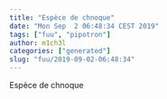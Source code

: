 ```yaml
---
title: "Espèce de chnoque"
date: "Mon Sep  2 06:48:34 CEST 2019"
tags: ["fuu", "pipotron"]
author: m1ch3l
categories: ["generated"]
slug: "fuu/2019-09-02-06:48:34"
---
```


Espèce de chnoque
